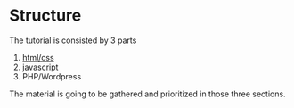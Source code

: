 # Structure

The tutorial is consisted by 3 parts
1. [html/css](/html.md)
2. [javascript](/js.md)
3. PHP/Wordpress

The material is going to be gathered and prioritized in those three sections.

